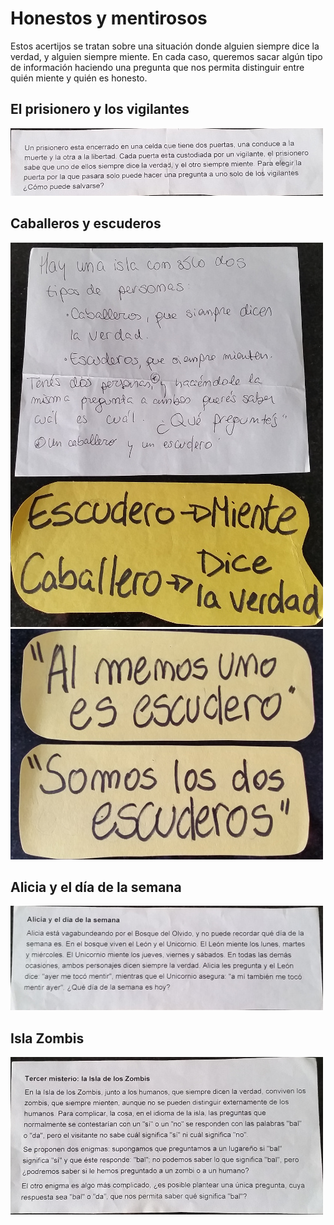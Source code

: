 Honestos y mentirosos
=====================

Estos acertijos se tratan sobre una situación donde alguien siempre dice la verdad, y alguien siempre miente. En cada caso, queremos sacar algún tipo de información haciendo una pregunta que nos permita distinguir entre quién miente y quién es honesto.

El prisionero y los vigilantes
------------------------------

![](prisionero_vigilantes.jpg)

Caballeros y escuderos
----------------------

![](caballeros_escuderos.jpg)
![](caballeros_escuderos_2.jpg)

Alicia y el día de la semana
-------------

![](alicia_semana.jpg)

Isla Zombis
-----------
![](isla_zombis.jpg)
